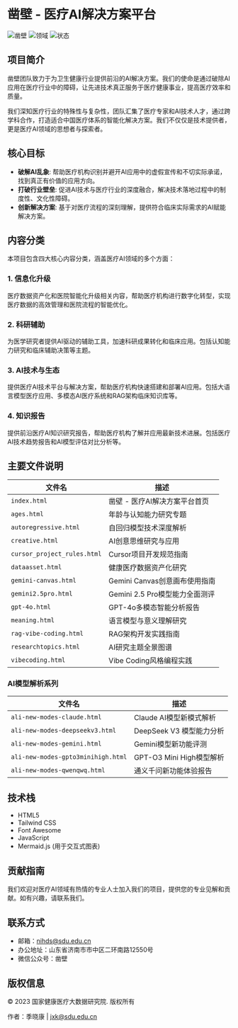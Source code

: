 # 凿壁 - 医疗AI解决方案平台

![凿壁](https://img.shields.io/badge/团队-凿壁-blue)
![领域](https://img.shields.io/badge/领域-医疗AI-green)
![状态](https://img.shields.io/badge/状态-持续更新-brightgreen)

## 项目简介

凿壁团队致力于为卫生健康行业提供前沿的AI解决方案。我们的使命是通过破除AI应用在医疗行业中的障碍，让先进技术真正服务于医疗健康事业，提高医疗效率和质量。

我们深知医疗行业的特殊性与复杂性，团队汇集了医疗专家和AI技术人才，通过跨学科合作，打造适合中国医疗体系的智能化解决方案。我们不仅仅是技术提供者，更是医疗AI领域的思想者与探索者。

## 核心目标

- **破解AI乱象**: 帮助医疗机构识别并避开AI应用中的虚假宣传和不切实际承诺，找到真正有价值的应用方向。
- **打破行业壁垒**: 促进AI技术与医疗行业的深度融合，解决技术落地过程中的制度性、文化性障碍。
- **创新解决方案**: 基于对医疗流程的深刻理解，提供符合临床实际需求的AI赋能解决方案。

## 内容分类

本项目包含四大核心内容分类，涵盖医疗AI领域的多个方面：

### 1. 信息化升级
医疗数据资产化和医院智能化升级相关内容，帮助医疗机构进行数字化转型，实现医疗数据的高效管理和医院流程的智能优化。

### 2. 科研辅助
为医学研究者提供AI驱动的辅助工具，加速科研成果转化和临床应用。包括认知能力研究和临床辅助决策等主题。

### 3. AI技术与生态
提供医疗AI技术平台与解决方案，帮助医疗机构快速搭建和部署AI应用。包括大语言模型医疗应用、多模态AI医疗系统和RAG架构临床知识库等。

### 4. 知识报告
提供前沿医疗AI知识研究报告，帮助医疗机构了解并应用最新技术进展。包括医疗AI技术趋势报告和AI模型评估对比分析等。

## 主要文件说明

| 文件名 | 描述 |
| ------ | ---- |
| `index.html` | 凿壁 - 医疗AI解决方案平台首页 |
| `ages.html` | 年龄与认知能力研究专题 |
| `autoregressive.html` | 自回归模型技术深度解析 |
| `creative.html` | AI创意思维研究与应用 |
| `cursor_project_rules.html` | Cursor项目开发规范指南 |
| `dataasset.html` | 健康医疗数据资产化研究 |
| `gemini-canvas.html` | Gemini Canvas创意画布使用指南 |
| `gemini2.5pro.html` | Gemini 2.5 Pro模型能力全面测评 |
| `gpt-4o.html` | GPT-4o多模态智能分析报告 |
| `meaning.html` | 语言模型与意义理解研究 |
| `rag-vibe-coding.html` | RAG架构开发实践指南 |
| `researchtopics.html` | AI研究主题全景图谱 |
| `vibecoding.html` | Vibe Coding风格编程实践 |

### AI模型解析系列
| 文件名 | 描述 |
| ------ | ---- |
| `ali-new-modes-claude.html` | Claude AI模型新模式解析 |
| `ali-new-modes-deepseekv3.html` | DeepSeek V3 模型能力分析 |
| `ali-new-modes-gemini.html` | Gemini模型新功能评测 |
| `ali-new-modes-gpto3minihigh.html` | GPT-O3 Mini High模型解析 |
| `ali-new-modes-qwenqwq.html` | 通义千问新功能体验报告 |

## 技术栈

- HTML5
- Tailwind CSS
- Font Awesome
- JavaScript
- Mermaid.js (用于交互式图表)

## 贡献指南

我们欢迎对医疗AI领域有热情的专业人士加入我们的项目，提供您的专业见解和贡献。如有兴趣，请联系我们。

## 联系方式

- 邮箱：nihds@sdu.edu.cn
- 办公地址：山东省济南市市中区二环南路12550号
- 微信公众号：凿壁

## 版权信息

© 2023 国家健康医疗大数据研究院. 版权所有

作者：季晓康 | jxk@sdu.edu.cn 